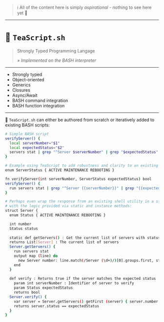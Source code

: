 > ℹ️ All of the content here is simply _aspirational_ - nothing to see here yet 👋

---

# 🍵 `TeaScript.sh`

> Strongly Typed Programming Langage
>
> _» Implemented on the BASH interpreter_

---

- Strongly typed
- Object-oriented
- Generics
- Closures
- Async/Await
- BASH command integration
- BASH function integration

---

🍵 `TeaScript.sh` can either be authored from scratch or iteratively added to existing BASH scripts:

```sh
# Simple BASH script
verifyServer() {
  local serverNumber="$1"
  local expectedStatus="$2"
  servers stat | grep "^Server $serverNumber" | grep "$expectedStatus"
}
```

```sh
# Example using TeaScript to add robustness and clarity to an existing BASH script:
enum ServerStatus { ACTIVE MAINTENANCE REBOOTING }

fn verifyServer(int serverNumber, ServerStatus expectedStatus) bool
verifyServer() {
  run servers stat | grep "^Server {{serverNumber}}" | grep "{{expectedStatus}}"
}
```

```sh
# Perhaps even wrap the response from an existing shell utility in a strongly typed structure
# with the logic provided via static and instance methods:
struct Server {
  enum Status { ACTIVE MAINTENANCE REBOOTING }

  int number
  Status status
  
  static def getServers() : Get the current list of servers with status (via `servers stat`)
  returns List[Server] : The current list of servers
  Server.getServers() {
    run servers stat
    output map (line) do
      new Server number: line.match(/Server (\d+)/)[0].groups.first, status: line.match(/Status: (\w+)/)[0]
    end
  }
  
  def verify : Returns true if the server matches the expected status
    param int serverNumber : Identifier of server to verify
    param Status expectedStatus
    returns bool
  Server.verify() {
    var server = Server.getServers() getFirst (server) { server.number == serverNumber }
    returns server.status == expectedStatus
  }
}
```
